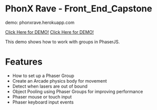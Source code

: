 # PhonX Rave - Front_End_Capstone

demo:
phonxrave.herokuapp.com

[Click Here for DEMO!](phonxrave.herokuapp.com)
<a href="phonxrave.herokuapp.com">Click Here for DEMO!</a>

This demo shows how to work with groups in PhaserJS.

# Features

- How to set up a Phaser Group
- Create an Arcade physics body for movement
- Detect when lasers are out of bound
- Object Pooling using Phaser Groups for improving performance
- Phaser mouse or touch input
- Phaser keyboard input events
